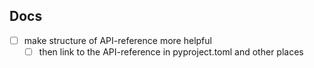 ## Docs

- [ ] make structure of API-reference more helpful
  - [ ] then link to the API-reference in pyproject.toml and other places
